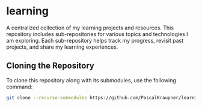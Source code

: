 # learning

A centralized collection of my learning projects and resources. This repository includes sub-repositories for various topics and technologies I am exploring. Each sub-repository helps track my progress, revisit past projects, and share my learning experiences.

## Cloning the Repository

To clone this repository along with its submodules, use the following command:

```sh
git clone --recurse-submodules https://github.com/PascalKraupner/learning
```
